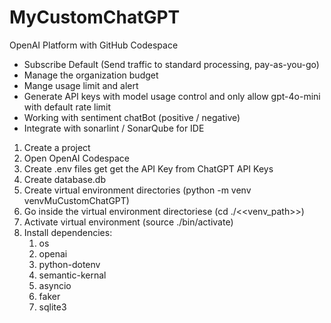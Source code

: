 # MyCustomChatGPT


OpenAI Platform with GitHub Codespace
- Subscribe Default (Send traffic to standard processing, pay-as-you-go)
- Manage the organization budget
- Mange usage limit and alert
- Generate API keys with model usage control and only allow gpt-4o-mini with default rate limit
- Working with sentiment chatBot (positive / negative)
- Integrate with sonarlint / SonarQube for IDE


1. Create a project
2. Open OpenAI Codespace
3. Create .env files get get the API Key from ChatGPT API Keys
4. Create database.db
5. Create virtual environment directories (python -m venv venvMuCustomChatGPT)
6. Go inside the virtual environment directoriese (cd ./<<venv_path>>)
7. Activate virtual environment (source ./bin/activate)
8. Install dependencies:
    1. os
    2. openai
    3. python-dotenv
    4. semantic-kernal
    5. asyncio
    6. faker
    7. sqlite3
